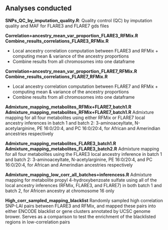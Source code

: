 ## Analyses conducted

**SNPs_QC_by_imputation_quality.R**:
Quality control (QC) by imputation quality and MAF for FLARE3 and FLARE7 gds files

**Correlation+ancestry_mean_var_proportion_FLARE3_RFMix.R**
**Combine_results_correlations_FLARE3_RFMix.R**
- Local ancestry correlation computation between FLARE3 and RFMix + computing mean & variance of the ancestry proportions
- Combine results from all chromosomes into one dataframe 

**Correlation+ancestry_mean_var_proportion_FLARE7_RFMix.R**
**Combine_results_correlations_FLARE7_RFMix.R**
- Local ancestry correlation computation between FLARE7 and RFMix + computing mean & variance of the ancestry proportions
- Combine results from all chromosomes into one dataframe

**Admixture_mapping_metabolites_RFMix+FLARE7_batch1.R** 
**Admixture_mapping_metabolites_RFMix+FLARE7_batch1.R** 
Admixture mapping for all four metabolites using either RFMix or FLARE7 local ancestry inferences
in batch 1 and batch 2: 3-aminoaceyltate, N-acetylarginine, PE 16:0/20:4, and PC 16:0/20:4, for African and Amerindian ancestries respectively

**Admixture_mapping_metabolites_FLARE3_batch1.R**
**Admixture_mapping_metabolites_FLARE3_batch2.R**
Admixture mapping for all four metabolites using the FLARE3 local ancestry inference 
in batch 1 and batch 2: 3-aminoaceyltate, N-acetylarginine, PE 16:0/20:4, and PC 16:0/20:4, for African and Amerindian ancestries respectively

**Admixture_mapping_low_corr_all_batches+inferencess.R**
Admixture mapping for metabolite propyl 4-hydroxybenzoate sulfate using all of the local ancestry inferences (RFMix, FLARE3, and FLARE7)
in both batch 1 and batch 2, for Africen ancestry at chromosome 16 only 

**High_corr_sampled_mapping_blacklist**
Randomly sampled high correlation SNP-LAI pairs between FLARE3 and RFMix, 
and mapped these pairs into either ENCODE blacklist or gene clusters annotated by UCSC genome brower.
Serves as a comparison to test the enrichment of the blacklisted regions in low-correlation pairs 


